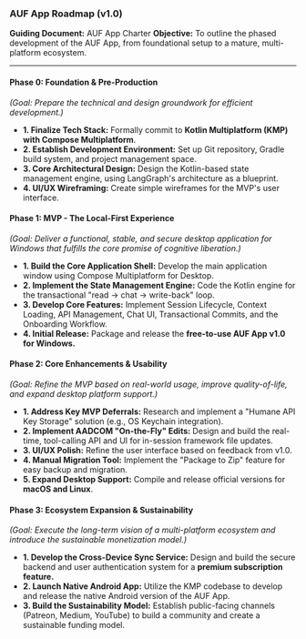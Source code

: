
### **AUF App Roadmap (v1.0)**

**Guiding Document:** AUF App Charter
**Objective:** To outline the phased development of the AUF App, from foundational setup to a mature, multi-platform ecosystem.

---

#### **Phase 0: Foundation & Pre-Production**
*(Goal: Prepare the technical and design groundwork for efficient development.)*

*   **1. Finalize Tech Stack:** Formally commit to **Kotlin Multiplatform (KMP) with Compose Multiplatform**.
*   **2. Establish Development Environment:** Set up Git repository, Gradle build system, and project management space.
*   **3. Core Architectural Design:** Design the Kotlin-based state management engine, using LangGraph's architecture as a blueprint.
*   **4. UI/UX Wireframing:** Create simple wireframes for the MVP's user interface.

#### **Phase 1: MVP - The Local-First Experience**
*(Goal: Deliver a functional, stable, and secure desktop application for Windows that fulfills the core promise of cognitive liberation.)*

*   **1. Build the Core Application Shell:** Develop the main application window using Compose Multiplatform for Desktop.
*   **2. Implement the State Management Engine:** Code the Kotlin engine for the transactional "read -> chat -> write-back" loop.
*   **3. Develop Core Features:** Implement Session Lifecycle, Context Loading, API Management, Chat UI, Transactional Commits, and the Onboarding Workflow.
*   **4. Initial Release:** Package and release the **free-to-use AUF App v1.0 for Windows.**

#### **Phase 2: Core Enhancements & Usability**
*(Goal: Refine the MVP based on real-world usage, improve quality-of-life, and expand desktop platform support.)*

*   **1. Address Key MVP Deferrals:** Research and implement a "Humane API Key Storage" solution (e.g., OS Keychain integration).
*   **2. Implement AADCOM "On-the-Fly" Edits:** Design and build the real-time, tool-calling API and UI for in-session framework file updates.
*   **3. UI/UX Polish:** Refine the user interface based on feedback from v1.0.
*   **4. Manual Migration Tool:** Implement the "Package to Zip" feature for easy backup and migration.
*   **5. Expand Desktop Support:** Compile and release official versions for **macOS and Linux**.

#### **Phase 3: Ecosystem Expansion & Sustainability**
*(Goal: Execute the long-term vision of a multi-platform ecosystem and introduce the sustainable monetization model.)*

*   **1. Develop the Cross-Device Sync Service:** Design and build the secure backend and user authentication system for a **premium subscription feature.**
*   **2. Launch Native Android App:** Utilize the KMP codebase to develop and release the native Android version of the AUF App.
*   **3. Build the Sustainability Model:** Establish public-facing channels (Patreon, Medium, YouTube) to build a community and create a sustainable funding model.